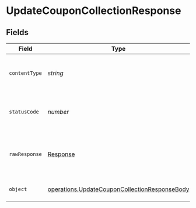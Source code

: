 # UpdateCouponCollectionResponse


## Fields

| Field                                                                                                          | Type                                                                                                           | Required                                                                                                       | Description                                                                                                    |
| -------------------------------------------------------------------------------------------------------------- | -------------------------------------------------------------------------------------------------------------- | -------------------------------------------------------------------------------------------------------------- | -------------------------------------------------------------------------------------------------------------- |
| `contentType`                                                                                                  | *string*                                                                                                       | :heavy_check_mark:                                                                                             | HTTP response content type for this operation                                                                  |
| `statusCode`                                                                                                   | *number*                                                                                                       | :heavy_check_mark:                                                                                             | HTTP response status code for this operation                                                                   |
| `rawResponse`                                                                                                  | [Response](https://developer.mozilla.org/en-US/docs/Web/API/Response)                                          | :heavy_check_mark:                                                                                             | Raw HTTP response; suitable for custom response parsing                                                        |
| `object`                                                                                                       | [operations.UpdateCouponCollectionResponseBody](../../models/operations/updatecouponcollectionresponsebody.md) | :heavy_minus_sign:                                                                                             | Coupon collection updated                                                                                      |
